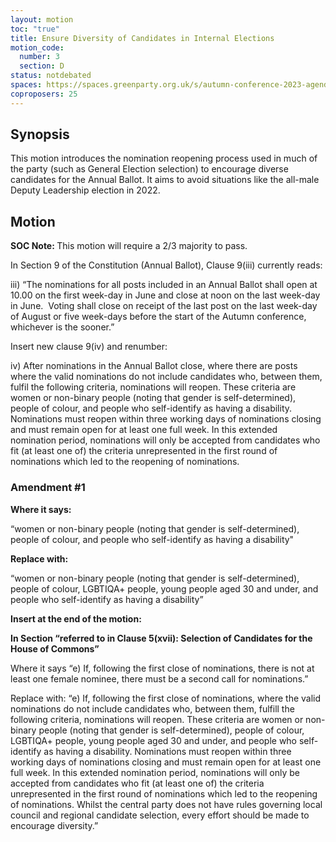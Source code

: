 ```yaml
---
layout: motion
toc: "true"
title: Ensure Diversity of Candidates in Internal Elections
motion_code:
  number: 3
  section: D
status: notdebated
spaces: https://spaces.greenparty.org.uk/s/autumn-conference-2023-agenda-forum/post/post/view?id=10552
coproposers: 25
---
```

## Synopsis

This motion introduces the nomination reopening process used in much of the party (such as General Election selection) to encourage diverse candidates for the Annual Ballot. It aims to avoid situations like the all-male Deputy Leadership election in 2022.

## Motion

<p class="alert d-inline-block alert-primary"><strong>SOC Note: </strong> This motion will require a 2/3 majority to pass.</p>

In Section 9 of the Constitution (Annual Ballot), Clause 9(iii) currently reads:

iii) “The nominations for all posts included in an Annual Ballot shall open at 10.00 on the first week-day in June and close at noon on the last week-day in June.  Voting shall close on receipt of the last post on the last week-day of August or five week-days before the start of the Autumn conference, whichever is the sooner.”

Insert new clause 9(iv) and renumber:

iv) After nominations in the Annual Ballot close, where there are posts where the valid nominations do not include candidates who, between them, fulfil the following criteria, nominations will reopen. These criteria are women or non-binary people (noting that gender is self-determined), people of colour, and people who self-identify as having a disability. Nominations must reopen within three working days of nominations closing and must remain open for at least one full week. In this extended nomination period, nominations will only be accepted from candidates who fit (at least one of) the criteria unrepresented in the first round of nominations which led to the reopening of nominations.


<div class="amendment amendment-tbd">
<div class="d-flex justify-content-between align-items-start">
<h3 id="amendment-1">Amendment #1</h3>
</div>
    
<p><strong>Where it says:</strong></p>

<p>“women or non-binary people (noting that gender is self-determined), people of colour, and people who self-identify as having a disability"</p>

<p><strong>Replace with:</strong></p>

<p>“women or non-binary people (noting that gender is self-determined), people of colour, LGBTIQA+ people, young people aged 30 and under, and people who self-identify as having a disability”</p>

<p><strong>Insert at the end of the motion:</strong></p>

<p><strong>In Section “referred to in Clause 5(xvii): Selection of Candidates for the House of Commons”</strong></p>

<p>Where it says “e) If, following the first close of nominations, there is not at least one female nominee, there must be a second call for nominations.”</p>

<p>Replace with: “e) If, following the first close of nominations, where the valid nominations do not include candidates who, between them, fulfill the following criteria, nominations will reopen. These criteria are women or non-binary people (noting that gender is self-determined), people of colour, LGBTIQA+ people, young people aged 30 and under, and people who self-identify as having a disability. Nominations must reopen within three working days of nominations closing and must remain open for at least one full week. In this extended nomination period, nominations will only be accepted from candidates who fit (at least one of) the criteria unrepresented in the first round of nominations which led to the reopening of nominations. Whilst the central party does not have rules governing local council and regional candidate selection, every effort should be made to encourage diversity.”</p>
  
</div>